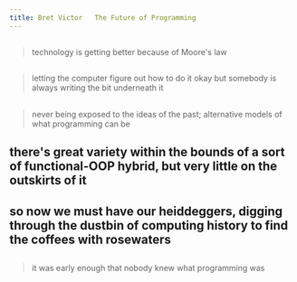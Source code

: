 ```yaml
---
title: Bret Victor   The Future of Programming
---
```


##
> technology is getting better because of Moore's law
##
> letting the computer figure out how to do it
okay but somebody is always writing the bit underneath it
## 
> never being exposed to the ideas of the past; alternative models of what programming can be
## there's great variety within the bounds of a sort of functional-OOP hybrid, but very little on the outskirts of it
## so now we must have our heiddeggers, digging through the dustbin of computing history to find the coffees with rosewaters
## 
> it was early enough that nobody knew what programming was

